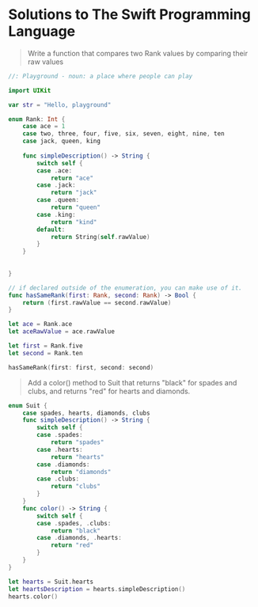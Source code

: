 # Solutions to The Swift Programming Language 
> Write a function that compares two Rank values by comparing their raw values

```Swift
//: Playground - noun: a place where people can play

import UIKit

var str = "Hello, playground"

enum Rank: Int {
	case ace = 1
	case two, three, four, five, six, seven, eight, nine, ten
	case jack, queen, king
	
	func simpleDescription() -> String {
		switch self {
		case .ace:
			return "ace"
		case .jack:
			return "jack"
		case .queen:
			return "queen"
		case .king:
			return "kind"
		default:
			return String(self.rawValue)
		}
	}
	
	
}

// if declared outside of the enumeration, you can make use of it. 
func hasSameRank(first: Rank, second: Rank) -> Bool {
	return (first.rawValue == second.rawValue)
}

let ace = Rank.ace
let aceRawValue = ace.rawValue

let first = Rank.five
let second = Rank.ten

hasSameRank(first: first, second: second)

```

> Add a color() method to Suit that returns "black" for spades and clubs, and returns "red" for hearts and diamonds. 

```Swift
enum Suit {
	case spades, hearts, diamonds, clubs
	func simpleDescription() -> String {
		switch self {
		case .spades:
			return "spades"
		case .hearts:
			return "hearts"
		case .diamonds:
			return "diamonds"
		case .clubs:
			return "clubs"
		}
	}
	func color() -> String {
		switch self {
		case .spades, .clubs:
			return "black"
		case .diamonds, .hearts:
			return "red"
		}
	}
}

let hearts = Suit.hearts
let heartsDescription = hearts.simpleDescription()
hearts.color()


```